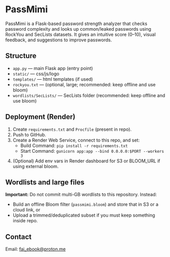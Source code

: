 # PassMimi

PassMimi is a Flask-based password strength analyzer that checks password complexity and looks up common/leaked passwords using RockYou and SecLists datasets. It gives an intuitive score (0–10), visual feedback, and suggestions to improve passwords.

## Structure
- `app.py` — main Flask app (entry point)
- `static/` — css/js/logo
- `templates/` — html templates (if used)
- `rockyou.txt` — (optional, large; recommended: keep offline and use bloom)
- `wordlists/SecLists/` — SecLists folder (recommended: keep offline and use bloom)

## Deployment (Render)
1. Create `requirements.txt` and `Procfile` (present in repo).
2. Push to GitHub.
3. Create a Render Web Service, connect to this repo, and set:
   - Build Command: `pip install -r requirements.txt`
   - Start Command: `gunicorn app:app --bind 0.0.0.0:$PORT --workers 3`
4. (Optional) Add env vars in Render dashboard for S3 or BLOOM_URL if using external bloom.

## Wordlists and large files
**Important:** Do not commit multi-GB wordlists to this repository. Instead:
- Build an offline Bloom filter (`passmimi.bloom`) and store that in S3 or a cloud link, or
- Upload a trimmed/deduplicated subset if you must keep something inside repo.

## Contact
Email: fai_ebook@proton.me
